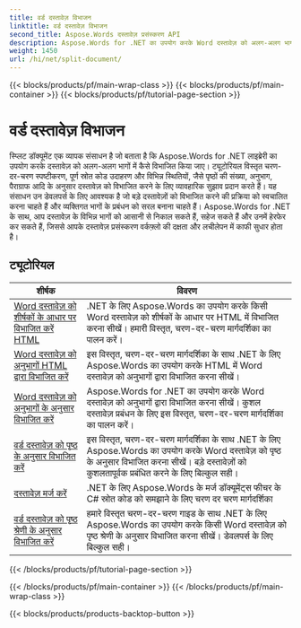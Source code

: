 ```yaml
---
title: वर्ड दस्तावेज़ विभाजन
linktitle: वर्ड दस्तावेज़ विभाजन
second_title: Aspose.Words दस्तावेज़ प्रसंस्करण API
description: Aspose.Words for .NET का उपयोग करके Word दस्तावेज़ को अलग-अलग भागों में विभाजित करना सीखें। यह व्यापक संसाधन विस्तृत ट्यूटोरियल, स्रोत कोड उदाहरण और विभिन्न स्थितियों के अनुसार दस्तावेज़ों को विभाजित करने के लिए व्यावहारिक सुझाव प्रदान करता है।
weight: 1450
url: /hi/net/split-document/
---
```


{{< blocks/products/pf/main-wrap-class >}}
{{< blocks/products/pf/main-container >}}
{{< blocks/products/pf/tutorial-page-section >}}

# वर्ड दस्तावेज़ विभाजन

स्प्लिट डॉक्यूमेंट एक व्यापक संसाधन है जो बताता है कि Aspose.Words for .NET लाइब्रेरी का उपयोग करके दस्तावेज़ को अलग-अलग भागों में कैसे विभाजित किया जाए। ट्यूटोरियल विस्तृत चरण-दर-चरण स्पष्टीकरण, पूर्ण स्रोत कोड उदाहरण और विभिन्न स्थितियों, जैसे पृष्ठों की संख्या, अनुभाग, पैराग्राफ आदि के अनुसार दस्तावेज़ को विभाजित करने के लिए व्यावहारिक सुझाव प्रदान करते हैं। यह संसाधन उन डेवलपर्स के लिए आवश्यक है जो बड़े दस्तावेज़ों को विभाजित करने की प्रक्रिया को स्वचालित करना चाहते हैं और व्यक्तिगत भागों के प्रबंधन को सरल बनाना चाहते हैं। Aspose.Words for .NET के साथ, आप दस्तावेज़ के विभिन्न भागों को आसानी से निकाल सकते हैं, सहेज सकते हैं और उनमें हेरफेर कर सकते हैं, जिससे आपके दस्तावेज़ प्रसंस्करण वर्कफ़्लो की दक्षता और लचीलेपन में काफी सुधार होता है।

 ## ट्यूटोरियल
| शीर्षक | विवरण |
| --- | --- |
| [Word दस्तावेज़ को शीर्षकों के आधार पर विभाजित करें HTML](./by-headings-html/) | .NET के लिए Aspose.Words का उपयोग करके किसी Word दस्तावेज़ को शीर्षकों के आधार पर HTML में विभाजित करना सीखें। हमारी विस्तृत, चरण-दर-चरण मार्गदर्शिका का पालन करें। |
| [Word दस्तावेज़ को अनुभागों HTML द्वारा विभाजित करें](./by-sections-html/) | इस विस्तृत, चरण-दर-चरण मार्गदर्शिका के साथ .NET के लिए Aspose.Words का उपयोग करके HTML में Word दस्तावेज़ को अनुभागों द्वारा विभाजित करना सीखें। |
| [Word दस्तावेज़ को अनुभागों के अनुसार विभाजित करें](./by-sections/) | Aspose.Words for .NET का उपयोग करके Word दस्तावेज़ को अनुभागों द्वारा विभाजित करना सीखें। कुशल दस्तावेज़ प्रबंधन के लिए इस विस्तृत, चरण-दर-चरण मार्गदर्शिका का पालन करें। |
| [वर्ड दस्तावेज़ को पृष्ठ के अनुसार विभाजित करें](./page-by-page/) | इस विस्तृत, चरण-दर-चरण मार्गदर्शिका के साथ .NET के लिए Aspose.Words का उपयोग करके Word दस्तावेज़ को पृष्ठ के अनुसार विभाजित करना सीखें। बड़े दस्तावेज़ों को कुशलतापूर्वक प्रबंधित करने के लिए बिल्कुल सही। |
| [दस्तावेज़ मर्ज करें](./merge-documents/) | .NET के लिए Aspose.Words के मर्ज डॉक्यूमेंट्स फीचर के C# स्रोत कोड को समझाने के लिए चरण दर चरण मार्गदर्शिका |
| [वर्ड दस्तावेज़ को पृष्ठ श्रेणी के अनुसार विभाजित करें](./by-page-range/) | हमारे विस्तृत चरण-दर-चरण गाइड के साथ .NET के लिए Aspose.Words का उपयोग करके किसी Word दस्तावेज़ को पृष्ठ श्रेणी के अनुसार विभाजित करना सीखें। डेवलपर्स के लिए बिल्कुल सही। |
{{< /blocks/products/pf/tutorial-page-section >}}

{{< /blocks/products/pf/main-container >}}
{{< /blocks/products/pf/main-wrap-class >}}

{{< blocks/products/products-backtop-button >}}
